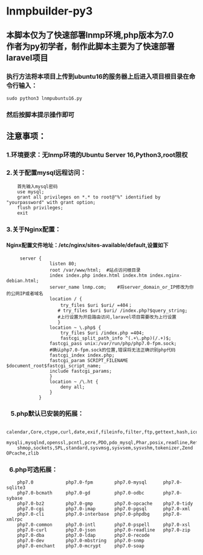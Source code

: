 # lnmpbuilder-py3
## 本脚本仅为了快速部署lnmp环境,php版本为7.0<br>作者为py初学者，制作此脚本主要为了快速部署laravel项目
### 执行方法将本项目上传到ubuntu16的服务器上后进入项目根目录在命令行输入：
	sudo python3 lnmpubuntu16.py
### 然后按脚本提示操作即可

## 注意事项：
###		1.环境要求：无lnmp环境的Ubuntu Server 16,Python3,root限权
###		2.关于配置mysql远程访问：
		首先输入mysql密码
		use mysql;
		grant all privileges on *.* to root@"%" identified by "yourpassword" with grant option;
		flush privileges;
		exit
###		3.关于Nginx配置：
####		Nginx配置文件地址：/etc/nginx/sites-available/default,设置如下
		 server {
				    listen 80;
				    root /var/www/html;  #站点访问根目录
				    index index.php index.html index.htm index.nginx-debian.html;
				    server_name lnmp.com;    #将server_domain_or_IP修改为你的公网IP或者域名
				    location / {
						try_files $uri $uri/ =404；
				       # try_files $uri $uri/ /index.php?$query_string;
					   #上行设置为开启路由访问,laravel项目需要改为上行设置
				       }    
					location ~ \.php$ {
					    try_files $uri /index.php =404;
					    fastcgi_split_path_info ^(.+\.php)(/.+)$;
					fastcgi_pass unix:/var/run/php/php7.0-fpm.sock;
					#确认php7.0-fpm.sock的位置,错误将无法正确识别php代码
					fastcgi_index index.php;
					fastcgi_param SCRIPT_FILENAME $document_root$fastcgi_script_name;
					include fastcgi_params;
				    }
				    location ~ /\.ht {
					    deny all;
				    }
			    }

###    5.php默认已安装的拓展：
		calendar,Core,ctype,curl,date,exif,fileinfo,filter,ftp,gettext,hash,iconv,json,libxml
		mysqli,mysqlnd,openssl,pcntl,pcre,PDO,pdo_mysql,Phar,posix,readline,Reflection,session
		shmop,sockets,SPL,standard,sysvmsg,sysvsem,sysvshm,tokenizer,Zend OPcache,zlib
###    6.php可选拓展：
		php7.0            php7.0-fpm        php7.0-mysql      php7.0-sqlite3
		php7.0-bcmath     php7.0-gd         php7.0-odbc       php7.0-sybase
		php7.0-bz2        php7.0-gmp        php7.0-opcache    php7.0-tidy
		php7.0-cgi        php7.0-imap       php7.0-pgsql      php7.0-xml
		php7.0-cli        php7.0-interbase  php7.0-phpdbg     php7.0-xmlrpc
		php7.0-common     php7.0-intl       php7.0-pspell     php7.0-xsl
		php7.0-curl       php7.0-json       php7.0-readline   php7.0-zip
		php7.0-dba        php7.0-ldap       php7.0-recode    
		php7.0-dev        php7.0-mbstring   php7.0-snmp      
		php7.0-enchant    php7.0-mcrypt     php7.0-soap

